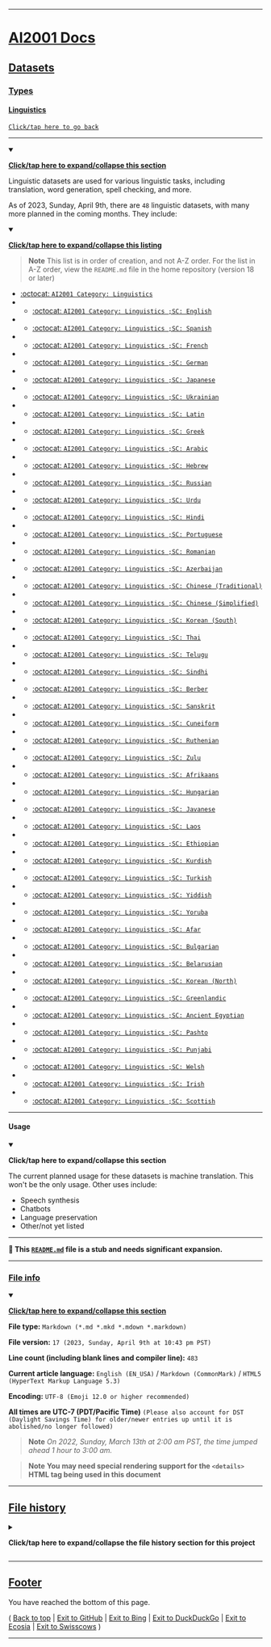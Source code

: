 
***

# [AI2001 Docs](/Docs/)

## [Datasets](/Docs/Datasets/)

### [Types](/Docs/Datasets/Types/)

#### [Linguistics](#Linguistics)

[`Click/tap here to go back`](/Docs/Datasets/Types/)

***

<details open><summary><p lang="en"><b><u>Click/tap here to expand/collapse this section</u></b></p></summary>

Linguistic datasets are used for various linguistic tasks, including translation, word generation, spell checking, and more.

As of 2023, Sunday, April 9th, there are `48` linguistic datasets, with many more planned in the coming months. They include:

<details open><summary><p lang="en"><b><u>Click/tap here to expand/collapse this listing</u></b></p></summary>

> **Note** This list is in order of creation, and not A-Z order. For the list in A-Z order, view the `README.md` file in the home repository (version 18 or later)

- [:octocat: `AI2001 Category: Linguistics`](https://github.com/seanpm2001/AI2001_Category-Linguistics/)
- - [:octocat: `AI2001 Category: Linguistics ;SC: English`](https://github.com/seanpm2001/AI2001_Category-Linguistics-SC-English/)
- - [:octocat: `AI2001 Category: Linguistics ;SC: Spanish`](https://github.com/seanpm2001/AI2001_Category-Linguistics-SC-Spanish/)
- - [:octocat: `AI2001 Category: Linguistics ;SC: French`](https://github.com/seanpm2001/AI2001_Category-Linguistics-SC-French/)
- - [:octocat: `AI2001 Category: Linguistics ;SC: German`](https://github.com/seanpm2001/AI2001_Category-Linguistics-SC-German/)
- - [:octocat: `AI2001 Category: Linguistics ;SC: Japanese`](https://github.com/seanpm2001/AI2001_Category-Linguistics-SC-Japanese/)
- - [:octocat: `AI2001 Category: Linguistics ;SC: Ukrainian`](https://github.com/seanpm2001/AI2001_Category-Linguistics-SC-Ukrainian/)
- - [:octocat: `AI2001 Category: Linguistics ;SC: Latin`](https://github.com/seanpm2001/AI2001_Category-Linguistics-SC-Latin/)
- - [:octocat: `AI2001 Category: Linguistics ;SC: Greek`](https://github.com/seanpm2001/AI2001_Category-Linguistics-SC-Greek/)
- - [:octocat: `AI2001 Category: Linguistics ;SC: Arabic`](https://github.com/seanpm2001/AI2001_Category-Linguistics-SC-Arabic/)
- - [:octocat: `AI2001 Category: Linguistics ;SC: Hebrew`](https://github.com/seanpm2001/AI2001_Category-Linguistics-SC-Hebrew/)
- - [:octocat: `AI2001 Category: Linguistics ;SC: Russian`](https://github.com/seanpm2001/AI2001_Category-Linguistics-SC-Russian/)
- - [:octocat: `AI2001 Category: Linguistics ;SC: Urdu`](https://github.com/seanpm2001/AI2001_Category-Linguistics-SC-Urdu/)
- - [:octocat: `AI2001 Category: Linguistics ;SC: Hindi`](https://github.com/seanpm2001/AI2001_Category-Linguistics-SC-Hindi/)
- - [:octocat: `AI2001 Category: Linguistics ;SC: Portuguese`](https://github.com/seanpm2001/AI2001_Category-Linguistics-SC-Portuguese/)
- - [:octocat: `AI2001 Category: Linguistics ;SC: Romanian`](https://github.com/seanpm2001/AI2001_Category-Linguistics-SC-Romanian/)
- - [:octocat: `AI2001 Category: Linguistics ;SC: Azerbaijan`](https://github.com/seanpm2001/AI2001_Category-Linguistics-SC-Azerbaijam/)
- - [:octocat: `AI2001 Category: Linguistics ;SC: Chinese (Traditional)`](https://github.com/seanpm2001/AI2001_Category-Linguistics-SC-Chinese-Traditional/)
- - [:octocat: `AI2001 Category: Linguistics ;SC: Chinese (Simplified)`](https://github.com/seanpm2001/AI2001_Category-Linguistics-SC-Chinese-Simplifid/)
- - [:octocat: `AI2001 Category: Linguistics ;SC: Korean (South)`](https://github.com/seanpm2001/AI2001_Category-Linguistics-SC-Korean-South/)
- - [:octocat: `AI2001 Category: Linguistics ;SC: Thai`](https://github.com/seanpm2001/AI2001_Category-Linguistics-SC-Thai/)
- - [:octocat: `AI2001 Category: Linguistics ;SC: Telugu`](https://github.com/seanpm2001/AI2001_Category-Linguistics-SC-Telugu/)
- - [:octocat: `AI2001 Category: Linguistics ;SC: Sindhi`](https://github.com/seanpm2001/AI2001_Category-Linguistics-SC-Sindhi/)
- - [:octocat: `AI2001 Category: Linguistics ;SC: Berber`](https://github.com/seanpm2001/AI2001_Category-Linguistics-SC-Berber/)
- - [:octocat: `AI2001 Category: Linguistics ;SC: Sanskrit`](https://github.com/seanpm2001/AI2001_Category-Linguistics-SC-Sanskrit/)
- - [:octocat: `AI2001 Category: Linguistics ;SC: Cuneiform`](https://github.com/seanpm2001/AI2001_Category-Linguistics-SC-Cuneiform/)
- - [:octocat: `AI2001 Category: Linguistics ;SC: Ruthenian`](https://github.com/seanpm2001/AI2001_Category-Linguistics-SC-Ruthenian/)
- - [:octocat: `AI2001 Category: Linguistics ;SC: Zulu`](https://github.com/seanpm2001/AI2001_Category-Linguistics-SC-Zulu/)
- - [:octocat: `AI2001 Category: Linguistics ;SC: Afrikaans`](https://github.com/seanpm2001/AI2001_Category-Linguistics-SC-Afrikaans/)
- - [:octocat: `AI2001 Category: Linguistics ;SC: Hungarian`](https://github.com/seanpm2001/AI2001_Category-Linguistics-SC-Hungarian/)
- - [:octocat: `AI2001 Category: Linguistics ;SC: Javanese`](https://github.com/seanpm2001/AI2001_Category-Linguistics-SC-Javanese/)
- - [:octocat: `AI2001 Category: Linguistics ;SC: Laos`](https://github.com/seanpm2001/AI2001_Category-Linguistics-SC-Laos/)
- - [:octocat: `AI2001 Category: Linguistics ;SC: Ethiopian`](https://github.com/seanpm2001/AI2001_Category-Linguistics-SC-Ethiopian/)
- - [:octocat: `AI2001 Category: Linguistics ;SC: Kurdish`](https://github.com/seanpm2001/AI2001_Category-Linguistics-SC-Kurdish/)
- - [:octocat: `AI2001 Category: Linguistics ;SC: Turkish`](https://github.com/seanpm2001/AI2001_Category-Linguistics-SC-Turkish/)
- - [:octocat: `AI2001 Category: Linguistics ;SC: Yiddish`](https://github.com/seanpm2001/AI2001_Category-Linguistics-SC-Yiddish/)
- - [:octocat: `AI2001 Category: Linguistics ;SC: Yoruba`](https://github.com/seanpm2001/AI2001_Category-Linguistics-SC-Yoruba/)
- - [:octocat: `AI2001 Category: Linguistics ;SC: Afar`](https://github.com/seanpm2001/AI2001_Category-Linguistics-SC-Afar/)
- - [:octocat: `AI2001 Category: Linguistics ;SC: Bulgarian`](https://github.com/seanpm2001/AI2001_Category-Linguistics-SC-Bulgarian/)
- - [:octocat: `AI2001 Category: Linguistics ;SC: Belarusian`](https://github.com/seanpm2001/AI2001_Category-Linguistics-SC-Belarusian/)
- - [:octocat: `AI2001 Category: Linguistics ;SC: Korean (North)`](https://github.com/seanpm2001/AI2001_Category-Linguistics-SC-Korean-North/)
- - [:octocat: `AI2001 Category: Linguistics ;SC: Greenlandic`](https://github.com/seanpm2001/AI2001_Category-Linguistics-SC-Greenlandic/)
- - [:octocat: `AI2001 Category: Linguistics ;SC: Ancient Egyptian`](https://github.com/seanpm2001/AI2001_Category-Linguistics-SC-Ancient-Egyptian/)
- - [:octocat: `AI2001 Category: Linguistics ;SC: Pashto`](https://github.com/seanpm2001/AI2001_Category-Linguistics-SC-Pashto/)
- - [:octocat: `AI2001 Category: Linguistics ;SC: Punjabi`](https://github.com/seanpm2001/AI2001_Category-Linguistics-SC-Punjabi/)
- - [:octocat: `AI2001 Category: Linguistics ;SC: Welsh`](https://github.com/seanpm2001/AI2001_Category-Linguistics-SC-Welsh/)
- - [:octocat: `AI2001 Category: Linguistics ;SC: Irish`](https://github.com/seanpm2001/AI2001_Category-Linguistics-SC-Irish/)
- - [:octocat: `AI2001 Category: Linguistics ;SC: Scottish`](https://github.com/seanpm2001/AI2001_Category-Linguistics-SC-Scottish/)

</details>

</details>

***

#### Usage

<details open><summary><p><b>Click/tap here to expand/collapse this section</b></p></summary>

The current planned usage for these datasets is machine translation. This won't be the only usage. Other uses include:

- Speech synthesis
- Chatbots
- Language preservation
- Other/not yet listed

</details>

***

**🌱️ This [`README.md`](/Docs/Datasets/Types/Linguistics/README.md) file is a stub and needs significant expansion.**

***

### [File info](#File-info)

<details open><summary><p lang="en"><b><u>Click/tap here to expand/collapse this section</u></b></p></summary>

**File type:** `Markdown (*.md *.mkd *.mdown *.markdown)`

**File version:** `17 (2023, Sunday, April 9th at 10:43 pm PST)`

**Line count (including blank lines and compiler line):** `483`

**Current article language:** `English (EN_USA)` / `Markdown (CommonMark)` / `HTML5 (HyperText Markup Language 5.3)`

**Encoding:** `UTF-8 (Emoji 12.0 or higher recommended)`

**All times are UTC-7 (PDT/Pacific Time)** `(Please also account for DST (Daylight Savings Time) for older/newer entries up until it is abolished/no longer followed)`

> **Note** _On 2022, Sunday, March 13th at 2:00 am PST, the time jumped ahead 1 hour to 3:00 am._

> **Note** **You may need special rendering support for the `<details>` HTML tag being used in this document**

</details>

***

## [File history](#File-history)

<details><summary><p lang="en"><b>Click/tap here to expand/collapse the file history section for this project</b></p></summary>

<details><summary><p lang="en"><b>Version 1 (2023, Tuesday, March 21st at 3:17 pm PST)</b></p></summary>

**This version was made by:** [`@seanpm2001`](https://github.com/seanpm2001/)

> **Note** _The first release._

> Changes:

- [x] Started the file
- [x] Added the title section
- [x] Added the `Linguistics types` section
- - [x] Added the repository table
- [x] Added the file version stamp
- [ ] No other changes in version 1

</details> <!-- V01 !-->

<details><summary><p lang="en"><b>Version 2 (2023, Wednesday, March 22nd at 3:59 pm PST)</b></p></summary>

**This version was made by:** [`@seanpm2001`](https://github.com/seanpm2001/)

> **Note** _File info and file history sections added, some maintenance to the data as well._

> Changes:

- [x] Added links to the first 4 headings
- [x] Updated the `Linguistics types` section
- - [x] Converted the section to dropdown
- - [x] Converted the table to dropdown, and added a note about the order of the list
- [x] Removed the file version stamp in place of the `file info` and `file history` sections
- [x] Added the `file info` section
- - [x] Added the version number
- - [x] Added the version date
- - [x] Added the line count
- [x] Added the `file history` section
- - [x] Added an entry for version 1
- - [x] Added an entry for version 2
- [x] Added the footer
- [ ] No other changes in version 2

</details> <!-- V02 !-->

<details><summary><p lang="en"><b>Version 3 (2023, Thursday, March 23rd at 3:58 pm PST)</b></p></summary>

**This version was made by:** [`@seanpm2001`](https://github.com/seanpm2001/)

> **Note** _Normal daily update._

> Changes:

- [x] Updated the `Linguistics types` section
- - [x] Added 2 new entries
- [x] Updated the `file info` section
- - [x] Updated the version number
- - [x] Updated the version date
- - [x] Updated the line count
- [x] Updated the `file history` section
- - [x] Added an entry for version 3
- [ ] No other changes in version 3

</details> <!-- V03 !-->

<details><summary><p lang="en"><b>Version 4 (2023, Friday, March 24th at 6:07 pm PST)</b></p></summary>

**This version was made by:** [`@seanpm2001`](https://github.com/seanpm2001/)

> **Note** _Normal daily update._

> Changes:

- [x] Updated the `Linguistics types` section
- - [x] Added 2 new entries
- [x] Updated the `file info` section
- - [x] Updated the version number
- - [x] Updated the version date
- - [x] Updated the line count
- [x] Updated the `file history` section
- - [x] Added an entry for version 4
- [ ] No other changes in version 4

</details> <!-- V04 !-->

<details><summary><p lang="en"><b>Version 5 (2023, Saturday, March 25th at 9:37 pm PST)</b></p></summary>

**This version was made by:** [`@seanpm2001`](https://github.com/seanpm2001/)

> **Note** _Normal daily update._

> Changes:

- [x] Updated the `Linguistics types` section
- - [x] Added 2 new entries
- [x] Updated the `file info` section
- - [x] Updated the version number
- - [x] Updated the version date
- - [x] Updated the line count
- [x] Updated the `file history` section
- - [x] Added an entry for version 5
- [ ] No other changes in version 5

</details> <!-- V05 !-->

<details><summary><p lang="en"><b>Version 6 (2023, Sunday, March 26th at 10:13 pm PST)</b></p></summary>

**This version was made by:** [`@seanpm2001`](https://github.com/seanpm2001/)

> **Note** _Normal daily update._

> Changes:

- [x] Updated the `Linguistics types` section
- - [x] Added 2 new entries
- [x] Updated the `file info` section
- - [x] Updated the version number
- - [x] Updated the version date
- - [x] Updated the line count
- [x] Updated the `file history` section
- - [x] Added an entry for version 6
- [ ] No other changes in version 6

</details> <!-- V06 !-->

<details><summary><p lang="en"><b>Version 7 (2023, Monday, March 27th at 3:37 pm PST)</b></p></summary>

**This version was made by:** [`@seanpm2001`](https://github.com/seanpm2001/)

> **Note** _Normal daily update._

> Changes:

- [x] Updated the `Linguistics types` section
- - [x] Added 2 new entries
- [x] Updated the `file info` section
- - [x] Updated the version number
- - [x] Updated the version date
- - [x] Updated the line count
- [x] Updated the `file history` section
- - [x] Added an entry for version 7
- [ ] No other changes in version 7

</details> <!-- V07 !-->

<details><summary><p lang="en"><b>Version 8 (2023, Tuesday, March 28th at 3:17 pm PST)</b></p></summary>

**This version was made by:** [`@seanpm2001`](https://github.com/seanpm2001/)

> **Note** _Normal daily update._

> Changes:

- [x] Updated the `Linguistics types` section
- - [x] Added 2 new entries
- [x] Updated the `file info` section
- - [x] Updated the version number
- - [x] Updated the version date
- - [x] Updated the line count
- [x] Updated the `file history` section
- - [x] Added an entry for version 8
- [ ] No other changes in version 8

</details> <!-- V08 !-->

<details><summary><p lang="en"><b>Version 9 (2023, Wednesday, March 29th at 8:15 pm PST)</b></p></summary>

**This version was made by:** [`@seanpm2001`](https://github.com/seanpm2001/)

> **Note** _Normal daily update._

> Changes:

- [x] Updated the `Linguistics types` section
- - [x] Added 2 new entries
- [x] Updated the `file info` section
- - [x] Updated the version number
- - [x] Updated the version date
- - [x] Updated the line count
- [x] Updated the `file history` section
- - [x] Added an entry for version 9
- [ ] No other changes in version 9

</details> <!-- V09 !-->

<details><summary><p lang="en"><b>Version 10 (2023, Friday, March 31st at 10:28 pm PST)</b></p></summary>

**This version was made by:** [`@seanpm2001`](https://github.com/seanpm2001/)

> **Note** _Normal daily update, delayed by 1 day._

> Changes:

- [x] Updated the `Linguistics types` section
- - [x] Added 4 new entries
- [x] Updated the `file info` section
- - [x] Updated the version number
- - [x] Updated the version date
- - [x] Updated the line count
- [x] Updated the `file history` section
- - [x] Added an entry for version 10
- [ ] No other changes in version 10

</details> <!-- V10 !-->

<details><summary><p lang="en"><b>Version 11 (2023, Saturday, April 1st at 6:38 pm PST)</b></p></summary>

**This version was made by:** [`@seanpm2001`](https://github.com/seanpm2001/)

> **Note** _Normal daily update._

> Changes:

- [x] Updated the `Linguistics types` section
- - [x] Added 2 new entries
- [x] Updated the `file info` section
- - [x] Updated the version number
- - [x] Updated the version date
- - [x] Updated the line count
- [x] Updated the `file history` section
- - [x] Added an entry for version 11
- [ ] No other changes in version 11

</details> <!-- V11 !-->

<details><summary><p lang="en"><b>Version 12 (2023, Sunday, April 2nd at 3:34 pm PST)</b></p></summary>

**This version was made by:** [`@seanpm2001`](https://github.com/seanpm2001/)

> **Note** _Normal daily update._

> Changes:

- [x] Updated the `Linguistics types` section
- - [x] Added 2 new entries
- [x] Updated the `file info` section
- - [x] Updated the version number
- - [x] Updated the version date
- - [x] Updated the line count
- [x] Updated the `file history` section
- - [x] Added an entry for version 12
- [ ] No other changes in version 12

</details> <!-- V12 !-->

<details><summary><p lang="en"><b>Version 13 (2023, Monday, April 3rd at 4:17 pm PST)</b></p></summary>

**This version was made by:** [`@seanpm2001`](https://github.com/seanpm2001/)

> **Note** _Normal daily update._

> Changes:

- [x] **DEVELOPER** Added number sections (`<!-- V1 !-->`, `<!-- V2 !-->` etc.) to all file history release posts, to ease navigation
- [x] Updated the `Linguistics types` section
- - [x] Added 2 new entries
- [x] Updated the `file info` section
- - [x] Updated the version number
- - [x] Updated the version date
- - [x] Updated the line count
- [x] Updated the `file history` section
- - [x] Added an entry for version 13
- [ ] No other changes in version 13

</details> <!-- V13 !-->

<details><summary><p lang="en"><b>Version 14 (2023, Wednesday, April 5th at 3:20 pm PST)</b></p></summary>

**This version was made by:** [`@seanpm2001`](https://github.com/seanpm2001/)

> **Note** _Normal daily update, although I didn't have the time to do this yesterday._

> Changes:

- [x] Updated the `Linguistics types` section
- - [x] Added 4 new entries to the list
- [x] Updated the `file info` section
- - [x] Updated the version number
- - [x] Updated the version date
- - [x] Updated the line count
- [x] Updated the `file history` section
- - [x] Added an entry for version 14
- [ ] No other changes in version 14

</details> <!-- V14 !-->

<details><summary><p lang="en"><b>Version 15 (2023, Friday, April 7th at 7:01 pm PST)</b></p></summary>

**This version was made by:** [`@seanpm2001`](https://github.com/seanpm2001/)

> **Note** _Normal daily update, although I didn't have the time to do this yesterday._

> Changes:

- [x] Updated the `Linguistics types` section
- - [x] Added 4 new entries to the list
- [x] Added the `Usage` section
- [x] Updated the `file info` section
- - [x] Updated the version number
- - [x] Updated the version date
- - [x] Updated the line count
- [x] Updated the `file history` section
- - [x] Added an entry for version 15
- [ ] No other changes in version 15

</details> <!-- V15 !-->

<details><summary><p lang="en"><b>Version 16 (2023, Saturday, April 8th at 3:45 pm PST)</b></p></summary>

**This version was made by:** [`@seanpm2001`](https://github.com/seanpm2001/)

> **Note** _Normal daily update, 2 consecutive days in a row._

> Changes:

- [x] Updated the `Linguistics types` section
- - [x] Added 2 new entries to the list
- [x] Updated the `file info` section
- - [x] Updated the version number
- - [x] Updated the version date
- - [x] Updated the line count
- [x] Updated the `file history` section
- - [x] Added an entry for version 16
- [ ] No other changes in version 16

</details> <!-- V16 !-->

<details><summary><p lang="en"><b>Version 17 (2023, Sunday, April 9th at 10:43 pm PST)</b></p></summary>

**This version was made by:** [`@seanpm2001`](https://github.com/seanpm2001/)

> **Note** _Normal daily update, 3 consecutive days in a row._

> Changes:

- [x] Updated the `Linguistics types` section
- - [x] Added 2 new entries to the list
- [x] Updated the `file info` section
- - [x] Updated the version number
- - [x] Updated the version date
- - [x] Updated the line count
- [x] Updated the `file history` section
- - [x] Added an entry for version 17
- [ ] No other changes in version 17

</details> <!-- V17 !-->

</details> <!-- End of file history !-->

***

## [Footer](#Footer)

You have reached the bottom of this page.

( [Back to top](#AI2001) | [Exit to GitHub](https://github.com/) | [Exit to Bing](https://bing.com/) | [Exit to DuckDuckGo](https://duckduckgo.com/) | [Exit to Ecosia](https://www.ecosia.org/) | [Exit to Swisscows](https://swisscows.com/) ) 

***
